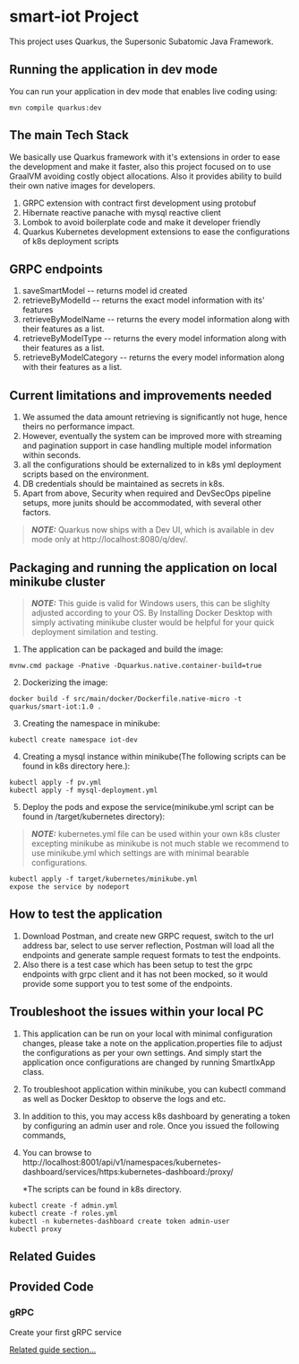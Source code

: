 # smart-iot Project

This project uses Quarkus, the Supersonic Subatomic Java Framework.

## Running the application in dev mode

You can run your application in dev mode that enables live coding using:
```shell script
mvn compile quarkus:dev
```

## The main Tech Stack
We basically use Quarkus framework with it's extensions in order to ease the development and make it faster, also this project focused on to use GraalVM avoiding costly object allocations. Also it provides ability to build their own native images for developers.
1. GRPC extension with contract first development using protobuf
2. Hibernate reactive panache with mysql reactive client
3. Lombok to avoid boilerplate code and make it developer friendly
4. Quarkus Kubernetes development extensions to ease the configurations of k8s deployment scripts


## GRPC endpoints
1. saveSmartModel -- returns model id created
2. retrieveByModelId -- returns the exact model information with its' features
3. retrieveByModelName -- returns the every model information along with their features as a list.
4. retrieveByModelType -- returns the every model information along with their features as a list.
5. retrieveByModelCategory -- returns the every model information along with their features as a list.

## Current limitations and improvements needed
1. We assumed the data amount retrieving is significantly not huge, hence theirs no performance impact.
2. However, eventually the system can be improved more with streaming and pagination support in case handling multiple model information within seconds.
3. all the configurations should be externalized to in k8s yml deployment scripts based on the environment.
4. DB credentials should be maintained as secrets in k8s.
5. Apart from above, Security when required and DevSecOps pipeline setups, more junits should be accommodated, with several other factors. 

> **_NOTE:_**  Quarkus now ships with a Dev UI, which is available in dev mode only at http://localhost:8080/q/dev/.

## Packaging and running the application on local minikube cluster
> **_NOTE:_**  This guide is valid for Windows users, this can be slighlty adjusted according to your OS. By Installing Docker Desktop with simply activating minikube cluster would be helpful for your quick deployment similation and testing.

1. The application can be packaged and build the image:
```shell script
mvnw.cmd package -Pnative -Dquarkus.native.container-build=true
```
2. Dockerizing the image:
```shell script
docker build -f src/main/docker/Dockerfile.native-micro -t quarkus/smart-iot:1.0 .
```
3. Creating the namespace in minikube:
```shell script
kubectl create namespace iot-dev
```
4. Creating a mysql instance within minikube(The following scripts can be found in k8s directory here.):
```shell script
kubectl apply -f pv.yml
kubectl apply -f mysql-deployment.yml
```
5. Deploy the pods and expose the service(minikube.yml script can be found in /target/kubernetes directory):
> **_NOTE:_**  kubernetes.yml file can be used within your own k8s cluster excepting minikube as minikube is not much stable we recommend to use minikube.yml which settings are with minimal bearable configurations.
```shell script
kubectl apply -f target/kubernetes/minikube.yml
expose the service by nodeport
```
## How to test the application
1. Download Postman, and create new GRPC request, switch to the url address bar, select to use server reflection, Postman will load all the endpoints and generate sample request formats to test the endpoints.
2. Also there is a test case which has been setup to test the grpc endpoints with grpc client and it has not been mocked, so it would provide some support you to test some of the endpoints.

## Troubleshoot the issues within your local PC
1. This application can be run on your local with minimal configuration changes, please take a note on the application.properties file to adjust the configurations as per your own settings. And simply start the application once configurations are changed by running SmartIxApp class.
2. To troubleshoot application within minikube, you can kubectl command as well as Docker Desktop to observe the logs and etc.
3. In addition to this, you may access k8s dashboard by generating a token by configuring an admin user and role. Once you issued the following commands,
4. You can browse to http://localhost:8001/api/v1/namespaces/kubernetes-dashboard/services/https:kubernetes-dashboard:/proxy/

   *The scripts can be found in k8s directory.
```shell script
kubectl create -f admin.yml
kubectl create -f roles.yml
kubectl -n kubernetes-dashboard create token admin-user
kubectl proxy
```

## Related Guides


## Provided Code

### gRPC

Create your first gRPC service

[Related guide section...](https://quarkus.io/guides/grpc-getting-started)
